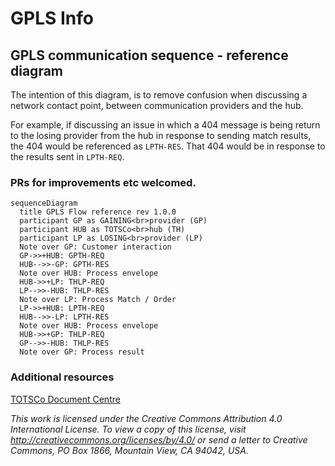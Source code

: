 # GPLS Info

## GPLS communication sequence - reference diagram

The intention of this diagram, is to remove confusion when discussing a network contact point, between communication providers and the hub.

For example, if discussing an issue in which a 404 message is being return to the losing provider from the hub in response to sending match results, the 404 would be referenced as `LPTH-RES`. That 404 would be in response to the results sent in `LPTH-REQ`.

### PRs for improvements etc welcomed.

```mermaid
sequenceDiagram
  title GPLS Flow reference rev 1.0.0
  participant GP as GAINING<br>provider (GP)
  participant HUB as TOTSCo<br>hub (TH)
  participant LP as LOSING<br>provider (LP)
  Note over GP: Customer interaction
  GP->>+HUB: GPTH-REQ
  HUB-->>-GP: GPTH-RES
  Note over HUB: Process envelope
  HUB->>+LP: THLP-REQ
  LP-->>-HUB: THLP-RES
  Note over LP: Process Match / Order
  LP->>+HUB: LPTH-REQ
  HUB-->>-LP: LPTH-RES
  Note over HUB: Process envelope
  HUB->>+GP: THLP-REQ
  GP-->>-HUB: THLP-RES
  Note over GP: Process result
```


### Additional resources
[TOTSCo Document Centre](https://totsco.org.uk/documents-centre/)

_This work is licensed under the Creative Commons Attribution 4.0 International License. To view a copy of this license, visit http://creativecommons.org/licenses/by/4.0/ or send a letter to Creative Commons, PO Box 1866, Mountain View, CA 94042, USA._
